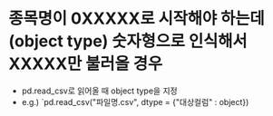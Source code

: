 # 종목명이 0XXXXX로 시작해야 하는데(object type) 숫자형으로 인식해서 XXXXX만 불러올 경우
 - pd.read_csv로 읽어올 때 object type을 지정
 - e.g.) `pd.read_csv("파일명.csv", dtype = {"대상컬럼" : object})
